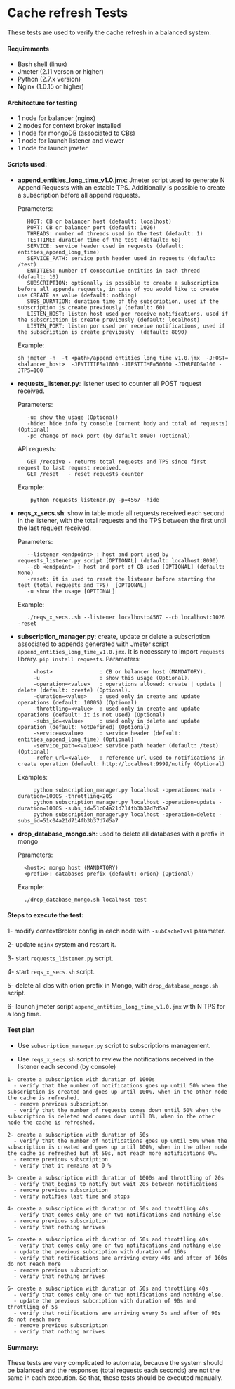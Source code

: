 # Cache refresh Tests

These tests are used to verify the cache refresh in a balanced system.


#### Requirements

- Bash shell (linux)
- Jmeter (2.11 verson or higher)
- Python (2.7.x version)
- Nginx (1.0.15 or higher)


#### Architecture for testing

- 1 node for balancer (nginx)
- 2 nodes for context broker installed
- 1 node for mongoDB (associated to CBs)
- 1 node for launch listener and viewer
- 1 node for launch jmeter


#### Scripts used:

- **append_entities_long_time_v1.0.jmx**: Jmeter script used to generate N Append Requests with an estable TPS. Additionally is possible to create a subscription before all append requests.
     
  Parameters:
  ```
     HOST: CB or balancer host (default: localhost)
     PORT: CB or balancer port (default: 1026)
     THREADS: number of threads used in the test (default: 1)
     TESTTIME: duration time of the test (default: 60)
     SERVICE: service header used in requests (default: entities_append_long_time)
     SERVICE_PATH: service path header used in requests (default: /test)
     ENTITIES: number of consecutive entities in each thread (default: 10)
     SUBSCRIPTION: optionally is possible to create a subscription before all appends requests, in case of you would like to create use CREATE as value (default: nothing)
     SUBS_DURATION: duration time of the subscription, used if the subscription is create previously (default: 60)
     LISTEN_HOST: listen host used per receive notifications, used if the subscription is create previously (default: localhost)
     LISTEN_PORT: listen por used per receive notifications, used if the subscription is create previously  (default: 8090)
  ```
  
  Example:
  ```
  sh jmeter -n  -t <path>/append_entities_long_time_v1.0.jmx  -JHOST=<balancer_host>  -JENTITIES=1000 -JTESTTIME=50000 -JTHREADS=100 -JTPS=100
  ```
 
- **requests_listener.py**: listener used to counter all POST request received.
  
  Parameters:
  ```
     -u: show the usage (Optional)
     -hide: hide info by console (current body and total of requests) (Optional) 
     -p: change of mock port (by default 8090) (Optional)
  ```              
  
  API requests:     
   ```
      GET /receive - returns total requests and TPS since first request to last request received.    
      GET /reset   - reset requests counter
  ```
  
  Example:
  ```
      python requests_listener.py -p=4567 -hide
  ```
  
- **reqs_x_secs.sh**: show in table mode all requests received each second in the listener, with the total requests and the TPS between the first until the last request received.
  
  Parameters:
  ```
     --listener <endpoint> : host and port used by requests_listener.py script [OPTIONAL] (default: localhost:8090)
     --cb <endpoint> : host and port of CB used [OPTIONAL] (default: None)
     -reset: it is used to reset the listener before starting the test (total requests and TPS)  [OPTIONAL]
     -u show the usage [OPTIONAL]
  ```
  
  Example:
  ```
     ./reqs_x_secs..sh --listener localhost:4567 --cb localhost:1026 -reset  
  ```
  
- **subscription_manager.py**: create, update or delete a subscription associated to appends generated with Jmeter script `append_entities_long_time_v1.0.jmx`.
                               It is necessary to import `requests` library. `pip install requests`. 
  Parameters:
  ```                                                                       
       <host>               : CB or balancer host (MANDATORY).
       -u                   : show this usage (Optional).  
       -operation=<value>   : operations allowed: create | update | delete (default: create) (Optional).       
       -duration=<value>    : used only in create and update operations (default: 1000S) (Optional)           
       -throttling=<value>  : used only in create and update operations (default: it is not used) (Optional)  
       -subs_id=<value>     : used only in delete and update operation (default: NotDefined) (Optional)                                
       -service=<value>     : service header (default: entities_append_long_time) (Optional)                                                          
       -service_path=<value>: service path header (default: /test)(Optional)                                                     
       -refer_url=<value>   : reference url used to notifications in create operation (default: http://localhost:9999/notify (Optional)                                                                  
  ```
  
  Examples:
  ```
       python subscription_manager.py localhost -operation=create -duration=1000S -throttling=20S               
       python subscription_manager.py localhost -operation=update -duration=1000S -subs_id=51c04a21d714fb3b37d7d5a7
       python subscription_manager.py localhost -operation=delete -subs_id=51c04a21d714fb3b37d7d5a7   
  ```
 
- **drop_database_mongo.sh**: used to delete all databases with a prefix in mongo
  
  Parameters:
  ```
    <host>: mongo host (MANDATORY)
    <prefix>: databases prefix (default: orion) (Optional)
  ```
  
  Example:
  ```
    ./drop_database_mongo.sh localhost test
  ```

      
#### Steps to execute the test:

 1- modify contextBroker config in each node with `-subCacheIval` parameter.
 
 2- update `nginx` system and restart it.
 
 3- start `requests_listener.py` script.
 
 4- start `reqs_x_secs.sh` script.
 
 5- delete all dbs with orion prefix in Mongo, with `drop_database_mongo.sh` script.
  
 6- launch jmeter script `append_entities_long_time_v1.0.jmx` with N TPS for a long time.

 
#### Test plan
 
 - Use `subscription_manager.py` script to subscriptions management.
 
 - Use `reqs_x_secs.sh` script to review the notifications received in the listener each second (by console)
 ```
1- create a subscription with duration of 1000s
   - verify that the number of notifications goes up until 50% when the subscription is created and goes up until 100%, when in the other node the cache is refreshed. 
   - remove previous subscription  
   - verify that the number of requests comes down until 50% when the subscription is deleted and comes down until 0%, when in the other node the cache is refreshed. 

2- create a subscription with duration of 50s 
   - verify that the number of notifications goes up until 50% when the subscription is created and goes up until 100%, when in the other node the cache is refreshed but at 50s, not reach more notifications 0%.
   - remove previous subscription  
   - verify that it remains at 0 % 

3- create a subscription with duration of 1000s and throttling of 20s
   - verify that begins to notify but wait 20s between notifications 
   - remove previous subscription
   - verify notifies last time and stops

4- create a subscription with duration of 50s and throttling 40s
   - verify that comes only one or two notifications and nothing else
   - remove previous subscription  
   - verify that nothing arrives

5- create a subscription with duration of 50s and throttling 40s
   - verify that comes only one or two notifications and nothing else
   - update the previous subcription with duration of 160s
   - verify that notifications are arriving every 40s and after of 160s do not reach more
   - remove previous subscription  
   - verify that nothing arrives

6- create a subscription with duration of 50s and throttling 40s 
   - verify that comes only one or two notifications and nothing else.
   - update the previous subcription with duration of 90s and throttling of 5s 
   - verify that notifications are arriving every 5s and after of 90s do not reach more
   - remove previous subscription 
   - verify that nothing arrives    
 ```
 
 
#### Summary:
These tests are very complicated to automate, because the system should be balanced and the responses (total requests each seconds) are not the same in each execution. So that, these tests should be executed manually.
